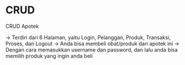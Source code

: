# CRUD
CRUD Apotek

-> Terdiri dari 6 Halaman, yaitu Login, Pelanggan, Produk, Transaksi, Proses, dan Logout
-> Anda bisa membeli obat/produk dari apotek ini
-> Dengan cara memasukkan username dan password, dan lalu anda bisa memilih produk yang ingin anda beli
